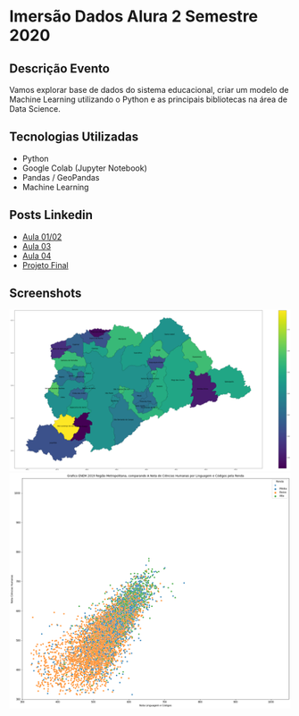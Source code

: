 # Imersão Dados Alura 2 Semestre 2020

## Descrição Evento

Vamos explorar base de dados do sistema educacional, criar um modelo de Machine Learning utilizando o Python e as principais bibliotecas na área de Data Science.

## Tecnologias Utilizadas

* Python
* Google Colab (Jupyter Notebook)
* Pandas / GeoPandas
* Machine Learning

## Posts Linkedin

* [Aula 01/02](https://www.linkedin.com/posts/lucasnunesdeassis_imersaetodados-activity-6725088210076151808-yOq2)
* [Aula 03](https://www.linkedin.com/posts/lucasnunesdeassis_imersaetodados-activity-6725420166945099776-rcmV)
* [Aula 04](https://www.linkedin.com/posts/lucasnunesdeassis_imersaetodados-activity-6725815674184241152-_ALh)
* [Projeto Final](https://www.linkedin.com/posts/lucasnunesdeassis_imersaetodados-activity-6726319623618269184-OadJ)


## Screenshots

![grafico](./Desafio%20Final/Graficos/grafico05.png)
![grafico](./Desafio%20Final/Graficos/grafico04.png)


